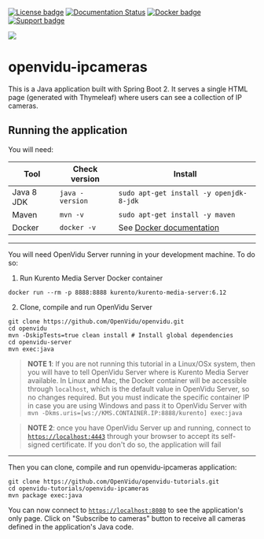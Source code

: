 [![License badge](https://img.shields.io/badge/license-Apache2-orange.svg)](http://www.apache.org/licenses/LICENSE-2.0)
[![Documentation Status](https://readthedocs.org/projects/openviduio-docs/badge/?version=stable)](https://docs.openvidu.io/en/stable/?badge=stable)
[![Docker badge](https://img.shields.io/docker/pulls/openvidu/openvidu-server-kms.svg)](https://hub.docker.com/r/openvidu/openvidu-server-kms)
[![Support badge](https://img.shields.io/badge/support-sof-yellowgreen.svg)](https://groups.google.com/forum/#!forum/openvidu)

[![][OpenViduLogo]](http://openvidu.io)

openvidu-ipcameras
===

This is a Java application built with Spring Boot 2. It serves a single HTML page (generated with Thymeleaf) where users can see a collection of IP cameras.

## Running the application

You will need:

| Tool          | Check version   | Install                                 |
| ------------- | --------------- |---------------------------------------- |
| Java 8 JDK    | `java -version` | `sudo apt-get install -y openjdk-8-jdk` |
| Maven         | `mvn -v`        | `sudo apt-get install -y maven`         |
| Docker        | `docker -v`     | See [Docker documentation](https://docs.docker.com/install/) |

---

You will need OpenVidu Server running in your development machine. To do so:

1. Run Kurento Media Server Docker container

```
docker run --rm -p 8888:8888 kurento/kurento-media-server:6.12
```

2. Clone, compile and run OpenVidu Server

```
git clone https://github.com/OpenVidu/openvidu.git
cd openvidu
mvn -DskipTests=true clean install # Install global dependencies
cd openvidu-server
mvn exec:java
```

> **NOTE 1**: If you are not running this tutorial in a Linux/OSx system, then you will have to tell OpenVidu Server where is Kurento Media Server available. In Linux and Mac, the Docker container will be accessible through `localhost`, which is the default value in OpenVidu Server, so no changes required. But you must indicate the specific container IP in case you are using Windows and pass it to OpenVidu Server with `mvn -Dkms.uris=[ws://KMS.CONTAINER.IP:8888/kurento] exec:java`

> **NOTE 2**: once you have OpenVidu Server up and running, connect to [`https://localhost:4443`](https://localhost:4443) through your browser to accept its self-signed certificate. If you don't do so, the application will fail

---

Then you can clone, compile and run openvidu-ipcameras application:

```
git clone https://github.com/OpenVidu/openvidu-tutorials.git
cd openvidu-tutorials/openvidu-ipcameras
mvn package exec:java
```

You can now connect to [`https://localhost:8080`](https://localhost:8080) to see the application's only page. Click on "Subscribe to cameras" button to receive all cameras defined in the application's Java code.

[OpenViduLogo]: https://secure.gravatar.com/avatar/5daba1d43042f2e4e85849733c8e5702?s=120